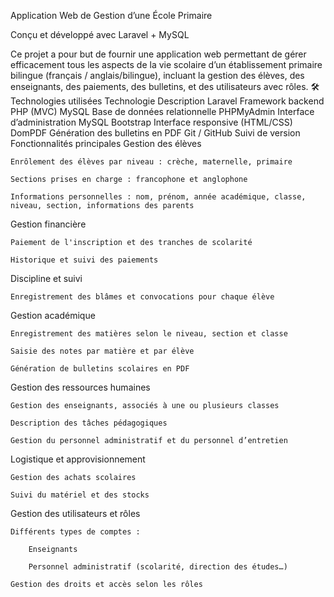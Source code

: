 Application Web de Gestion d’une École Primaire

Conçu et développé avec Laravel + MySQL

Ce projet a pour but de fournir une application web  permettant de gérer efficacement tous les aspects de la vie scolaire d’un établissement primaire bilingue (français / anglais/bilingue), incluant la gestion des élèves, des enseignants, des paiements, des bulletins, et des utilisateurs avec rôles.
🛠️ Technologies utilisées
Technologie	Description
Laravel	Framework backend PHP (MVC)
MySQL	Base de données relationnelle
PHPMyAdmin	Interface d’administration MySQL
Bootstrap	Interface responsive (HTML/CSS)
DomPDF	Génération des bulletins en PDF
Git / GitHub	Suivi de version
 Fonctionnalités principales
Gestion des élèves

    Enrôlement des élèves par niveau : crèche, maternelle, primaire

    Sections prises en charge : francophone et anglophone

    Informations personnelles : nom, prénom, année académique, classe, niveau, section, informations des parents

Gestion financière

    Paiement de l'inscription et des tranches de scolarité

    Historique et suivi des paiements

Discipline et suivi

    Enregistrement des blâmes et convocations pour chaque élève

Gestion académique

    Enregistrement des matières selon le niveau, section et classe

    Saisie des notes par matière et par élève

    Génération de bulletins scolaires en PDF

Gestion des ressources humaines

    Gestion des enseignants, associés à une ou plusieurs classes

    Description des tâches pédagogiques

    Gestion du personnel administratif et du personnel d’entretien
 Logistique et approvisionnement

    Gestion des achats scolaires

    Suivi du matériel et des stocks

 Gestion des utilisateurs et rôles

    Différents types de comptes :

        Enseignants

        Personnel administratif (scolarité, direction des études…)

    Gestion des droits et accès selon les rôles
